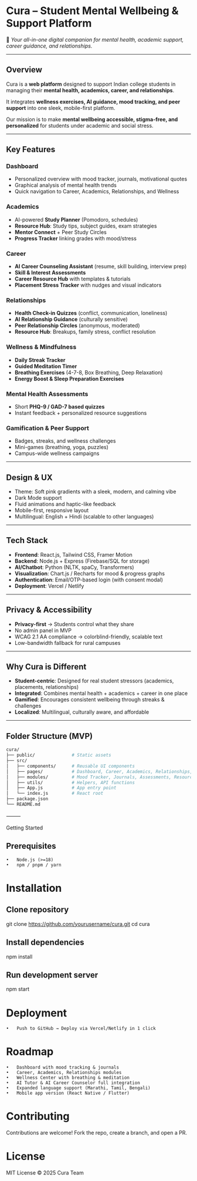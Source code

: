 # Cura – Student Mental Wellbeing & Support Platform  

🌱 *Your all-in-one digital companion for mental health, academic support, career guidance, and relationships.*  

---

## Overview  
Cura is a **web platform** designed to support Indian college students in managing their **mental health, academics, career, and relationships**.  

It integrates **wellness exercises, AI guidance, mood tracking, and peer support** into one sleek, mobile-first platform.  

Our mission is to make **mental wellbeing accessible, stigma-free, and personalized** for students under academic and social stress.  

---

## Key Features  

### Dashboard  
- Personalized overview with mood tracker, journals, motivational quotes  
- Graphical analysis of mental health trends  
- Quick navigation to Career, Academics, Relationships, and Wellness  

### Academics  
- AI-powered **Study Planner** (Pomodoro, schedules)  
- **Resource Hub**: Study tips, subject guides, exam strategies  
- **Mentor Connect** + Peer Study Circles  
- **Progress Tracker** linking grades with mood/stress  

### Career  
- **AI Career Counseling Assistant** (resume, skill building, interview prep)  
- **Skill & Interest Assessments**  
- **Career Resource Hub** with templates & tutorials  
- **Placement Stress Tracker** with nudges and visual indicators  

### Relationships  
- **Health Check-in Quizzes** (conflict, communication, loneliness)  
- **AI Relationship Guidance** (culturally sensitive)  
- **Peer Relationship Circles** (anonymous, moderated)  
- **Resource Hub**: Breakups, family stress, conflict resolution  

### Wellness & Mindfulness  
- **Daily Streak Tracker**  
- **Guided Meditation Timer**  
- **Breathing Exercises** (4-7-8, Box Breathing, Deep Relaxation)  
- **Energy Boost & Sleep Preparation Exercises**  

### Mental Health Assessments  
- Short **PHQ-9 / GAD-7 based quizzes**  
- Instant feedback + personalized resource suggestions  

### Gamification & Peer Support  
- Badges, streaks, and wellness challenges  
- Mini-games (breathing, yoga, puzzles)  
- Campus-wide wellness campaigns  

---

## Design & UX  
- Theme: Soft pink gradients with a sleek, modern, and calming vibe  
- Dark Mode support  
- Fluid animations and haptic-like feedback  
- Mobile-first, responsive layout  
- Multilingual: English + Hindi (scalable to other languages)  

---

## Tech Stack  
- **Frontend**: React.js, Tailwind CSS, Framer Motion  
- **Backend**: Node.js + Express (Firebase/SQL for storage)  
- **AI/Chatbot**: Python (NLTK, spaCy, Transformers)  
- **Visualization**: Chart.js / Recharts for mood & progress graphs  
- **Authentication**: Email/OTP-based login (with consent modal)  
- **Deployment**: Vercel / Netlify  

---

## Privacy & Accessibility  
- **Privacy-first** → Students control what they share  
- No admin panel in MVP  
- WCAG 2.1 AA compliance → colorblind-friendly, scalable text  
- Low-bandwidth fallback for rural campuses  

---

## Why Cura is Different  
- **Student-centric**: Designed for real student stressors (academics, placements, relationships)  
- **Integrated**: Combines mental health + academics + career in one place  
- **Gamified**: Encourages consistent wellbeing through streaks & challenges  
- **Localized**: Multilingual, culturally aware, and affordable  

---

## Folder Structure (MVP)  
```bash
cura/
├── public/              # Static assets
├── src/
│   ├── components/      # Reusable UI components
│   ├── pages/           # Dashboard, Career, Academics, Relationships, Wellness
│   ├── modules/         # Mood Tracker, Journals, Assessments, Resource Hub
│   ├── utils/           # Helpers, API functions
│   ├── App.js           # App entry point
│   └── index.js         # React root
├── package.json
└── README.md
```
⸻

 Getting Started

## Prerequisites
	•	Node.js (>=18)
	•	npm / pnpm / yarn

# Installation

## Clone repository
git clone https://github.com/yourusername/cura.git
cd cura

## Install dependencies
npm install

## Run development server
npm start

# Deployment
	•	Push to GitHub → Deploy via Vercel/Netlify in 1 click

# Roadmap
	•	Dashboard with mood tracking & journals
	•	Career, Academics, Relationships modules
	•	Wellness Center with breathing & meditation
	•	AI Tutor & AI Career Counselor full integration
	•	Expanded language support (Marathi, Tamil, Bengali)
	•	Mobile app version (React Native / Flutter)

# Contributing

Contributions are welcome! Fork the repo, create a branch, and open a PR.

# License

MIT License © 2025 Cura Team

